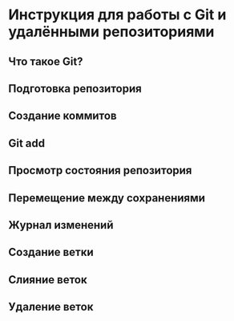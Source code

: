 # Инструкция для работы с Git и удалёнными репозиториями


## Что такое Git?


## Подготовка репозитория


## Создание коммитов


## Git add


## Просмотр состояния репозитория


## Перемещение между сохранениями


## Журнал изменений


## Создание ветки


## Слияние веток


## Удаление веток


